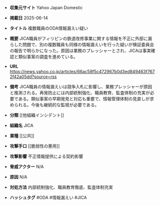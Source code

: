 - **収集元サイト**
Yahoo Japan Domestic

- **掲載日**
2025-06-14

- **タイトル**
複数職員のODA情報漏えい疑い

- **概要**
JICA職員がフィリピンの鉄道改修事業に関する情報を不正に外部に漏らした問題で、別の複数職員も同様の情報漏えいを行った疑いが検証委員会の報告で明らかになった。原因は業務のプレッシャーとされ、JICAは事実確認と類似事案の調査を進めている。

- **URL**
https://news.yahoo.co.jp/articles/66ac58f5c472967b0d3ed849463f7672f42a05dd?source=rss

- **備考**
JICA職員の情報漏えいは競争入札に影響し、業務プレッシャーが原因と推測される。再発防止には内部統制強化、職員教育、監査体制の充実が必要である。類似事案の早期発見と対応も重要で、情報管理体制の見直しが求められる。今後も継続的な監視が必要である。

- **分類**
[[他組織インシデント]]

- **組織名**
JICA

- **業種**
[[公共]]

- **攻撃手口**
[[脆弱性の悪用]]

- **攻撃影響**
不正情報提供による契約影響

- **脅威アクター**
N/A

- **原因**
N/A

- **対処方法**
内部統制強化、職員教育徹底、監査体制充実

- **ハッシュタグ**
#ODA #情報漏えい #JICA
